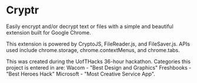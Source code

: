 Cryptr
======

Easily encrypt and/or decrypt text or files with a simple and beautiful extension built for Google Chrome.

This extension is powered by CryptoJS, FileReader.js, and FileSaver.js.
APIs used include chrome.storage, chrome.contextMenus, and chrome.tabs.

This was created during the UofTHacks 36-hour hackathon.
Categories this project is entered in are:
    Wacom - "Best Design and Graphics"
    Freshbooks - "Best Heroes Hack"
    Microsoft - "Most Creative Service App".
